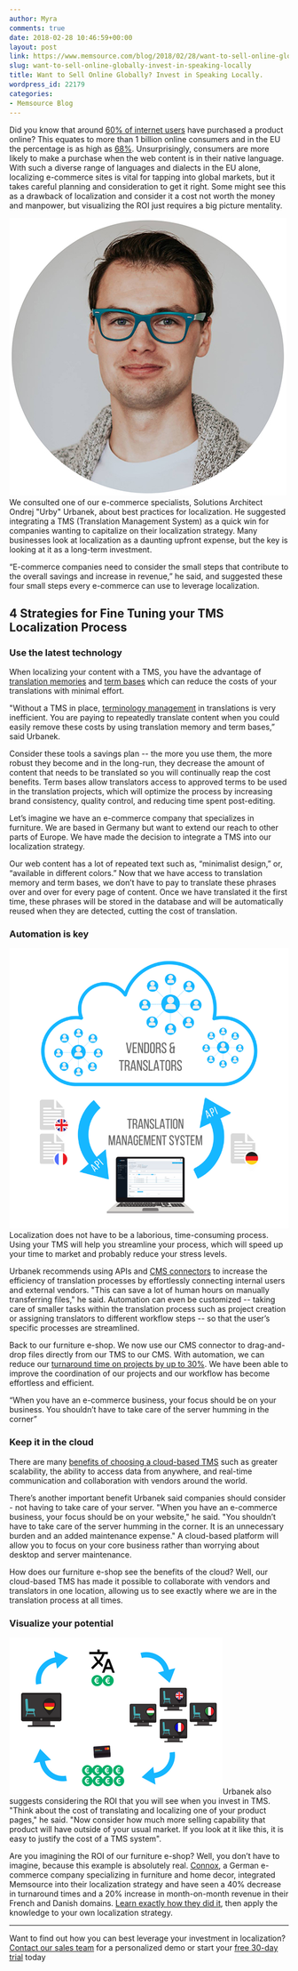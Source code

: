 ```yaml
---
author: Myra
comments: true
date: 2018-02-28 10:46:59+00:00
layout: post
link: https://www.memsource.com/blog/2018/02/28/want-to-sell-online-globally-invest-in-speaking-locally/
slug: want-to-sell-online-globally-invest-in-speaking-locally
title: Want to Sell Online Globally? Invest in Speaking Locally.
wordpress_id: 22179
categories:
- Memsource Blog
---
```


Did you know that around [60% of internet users](https://www.statista.com/statistics/261676/digital-buyer-penetration-worldwide/) have purchased a product online? This equates to more than 1 billion online consumers and in the EU the percentage is as high as [68%](http://ec.europa.eu/eurostat/statistics-explained/index.php/E-commerce_statistics_for_individuals). Unsurprisingly, consumers are more likely to make a purchase when the web content is in their native language. With such a diverse range of languages and dialects in the EU alone, localizing e-commerce sites is vital for tapping into global markets, but it takes careful planning and consideration to get it right. Some might see this as a drawback of localization and consider it a cost not worth the money and manpower, but visualizing the ROI just requires a big picture mentality.<!-- more -->

[![](/uploads/2018/02/Ondrej-Urbanek-circle-small.jpg)](/uploads/2018/02/Ondrej-Urbanek-circle-small.jpg)We consulted one of our e-commerce specialists, Solutions Architect Ondrej "Urby" Urbanek, about best practices for localization. He suggested integrating a TMS (Translation Management System) as a quick win for companies wanting to capitalize on their localization strategy. Many businesses look at localization as a daunting upfront expense, but the key is looking at it as a long-term investment.

“E-commerce companies need to consider the small steps that contribute to the overall savings and increase in revenue,” he said, and suggested these four small steps every e-commerce can use to leverage localization.


## 4 Strategies for Fine Tuning your TMS Localization Process




### Use the latest technology


When localizing your content with a TMS, you have the advantage of [translation memories](https://help.memsource.com/hc/en-us/articles/115003692212-Translation-Memories) and [term bases](https://help.memsource.com/hc/en-us/articles/115003681851-Term-Bases) which can reduce the costs of your translations with minimal effort.

"Without a TMS in place, [terminology management](https://www.memsource.com/blog/2018/02/16/improve-consistency-with-translation-memory-and-term-bases/) in translations is very inefficient. You are paying to repeatedly translate content when you could easily remove these costs by using translation memory and term bases,” said Urbanek.

Consider these tools a savings plan -- the more you use them, the more robust they become and in the long-run, they decrease the amount of content that needs to be translated so you will continually reap the cost benefits. Term bases allow translators access to approved terms to be used in the translation projects, which will optimize the process by increasing brand consistency, quality control, and reducing time spent post-editing.

Let’s imagine we have an e-commerce company that specializes in furniture. We are based in Germany but want to extend our reach to other parts of Europe. We have made the decision to integrate a TMS into our localization strategy.

Our web content has a lot of repeated text such as, “minimalist design,” or, “available in different colors.” Now that we have access to translation memory and term bases, we don’t have to pay to translate these phrases over and over for every page of content. Once we have translated it the first time, these phrases will be stored in the database and will be automatically reused when they are detected, cutting the cost of translation.


### Automation is key


[![](/uploads/2018/02/Translation-Management-System-with-API-graphic.png)](/uploads/2018/02/Translation-Management-System-with-API-graphic.png)Localization does not have to be a laborious, time-consuming process. Using your TMS will help you streamline your process, which will speed up your time to market and probably reduce your stress levels.

Urbanek recommends using APIs and [CMS connectors](https://www.memsource.com/integrations/) to increase the efficiency of translation processes by effortlessly connecting internal users and external vendors. "This can save a lot of human hours on manually transferring files," he said. Automation can even be customized -- taking care of smaller tasks within the translation process such as project creation or assigning translators to different workflow steps -- so that the user’s specific processes are streamlined.

Back to our furniture e-shop. We now use our CMS connector to drag-and-drop files directly from our TMS to our CMS. With automation, we can reduce our [turnaround time on projects by up to 30%](https://www.memsource.com/blog/2017/01/18/case-study-localizing-ecommerce-websites/). We have been able to improve the coordination of our projects and our workflow has become effortless and efficient.

“When you have an e-commerce business, your focus should be on your business. You shouldn’t have to take care of the server humming in the corner”


### Keep it in the cloud


There are many [benefits of choosing a cloud-based TMS](https://www.memsource.com/blog/2018/01/29/5-benefits-of-using-a-cloud-server/) such as greater scalability, the ability to access data from anywhere, and real-time communication and collaboration with vendors around the world.

There’s another important benefit Urbanek said companies should consider - not having to take care of your server. "When you have an e-commerce business, your focus should be on your website," he said. "You shouldn’t have to take care of the server humming in the corner. It is an unnecessary burden and an added maintenance expense." A cloud-based platform will allow you to focus on your core business rather than worrying about desktop and server maintenance.

How does our furniture e-shop see the benefits of the cloud? Well, our cloud-based TMS has made it possible to collaborate with vendors and translators in one location, allowing us to see exactly where we are in the translation process at all times.


### Visualize your potential


[![](/uploads/2018/02/localization-ROI.png)](/uploads/2018/02/localization-ROI.png)Urbanek also suggests considering the ROI that you will see when you invest in TMS. "Think about the cost of translating and localizing one of your product pages," he said. "Now consider how much more selling capability that product will have outside of your usual market. If you look at it like this, it is easy to justify the cost of a TMS system".

Are you imagining the ROI of our furniture e-shop? Well, you don’t have to imagine, because this example is absolutely real. [Connox](https://www.connox.com/), a German e-commerce company specializing in furniture and home decor, integrated Memsource into their localization strategy and have seen a 40% decrease in turnaround times and a 20% increase in month-on-month revenue in their French and Danish domains. [Learn exactly how they did it](https://www.memsource.com/blog/2017/12/11/how-localization-drives-revenue-ecommerce-connox/), then apply the knowledge to your own localization strategy.

---

Want to find out how you can best leverage your investment in localization?
[Contact our sales team](https://www.memsource.com/contact-sales/) for a personalized demo or start your [free 30-day trial](https://cloud.memsource.com/web/organization/signup?e=ULTIMATE) today
